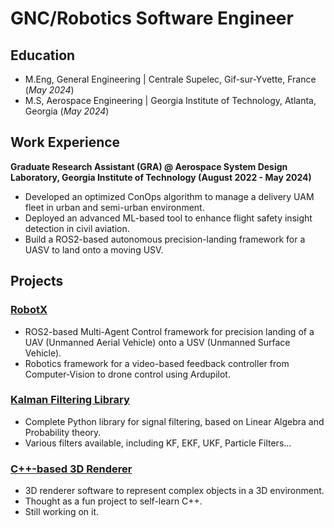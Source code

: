# GNC/Robotics Software Engineer
## Education
- M.Eng, General Engineering | Centrale Supelec, Gif-sur-Yvette, France (_May 2024_)
- M.S, Aerospace Engineering | Georgia Institute of Technology, Atlanta, Georgia (_May 2024_)

## Work Experience
**Graduate Research Assistant (GRA) @ Aerospace System Design Laboratory, Georgia Institute of Technology (August 2022 - May 2024)**
- Developed an optimized ConOps algorithm to manage a delivery UAM fleet in urban and semi-urban environment.
- Deployed an advanced ML-based tool to enhance flight safety insight detection in civil aviation.
- Build a ROS2-based autonomous precision-landing framework for a UASV to land onto a moving USV.

## Projects
### [RobotX](https://github.com/gt-marine-robotics-group/robotx_ros2_ws)
- ROS2-based Multi-Agent Control framework for precision landing of a UAV (Unmanned Aerial Vehicle) onto a USV (Unmanned Surface Vehicle).
- Robotics framework for a video-based feedback controller from Computer-Vision to drone control using Ardupilot.

### [Kalman Filtering Library](https://github.com/hchardin3/KalmanFiltering)
- Complete Python library for signal filtering, based on Linear Algebra and Probability theory.
- Various filters available, including KF, EKF, UKF, Particle Filters...

### [C++-based 3D Renderer](https://github.com/hchardin3/3DRenderer)
- 3D renderer software to represent complex objects in a 3D environment.
- Thought as a fun project to self-learn C++.
- Still working on it.
